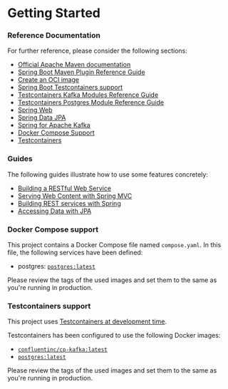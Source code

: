 # Getting Started

### Reference Documentation
For further reference, please consider the following sections:

* [Official Apache Maven documentation](https://maven.apache.org/guides/index.html)
* [Spring Boot Maven Plugin Reference Guide](https://docs.spring.io/spring-boot/docs/3.2.5/maven-plugin/reference/html/)
* [Create an OCI image](https://docs.spring.io/spring-boot/docs/3.2.5/maven-plugin/reference/html/#build-image)
* [Spring Boot Testcontainers support](https://docs.spring.io/spring-boot/docs/3.2.5/reference/html/features.html#features.testing.testcontainers)
* [Testcontainers Kafka Modules Reference Guide](https://java.testcontainers.org/modules/kafka/)
* [Testcontainers Postgres Module Reference Guide](https://java.testcontainers.org/modules/databases/postgres/)
* [Spring Web](https://docs.spring.io/spring-boot/docs/3.2.5/reference/htmlsingle/index.html#web)
* [Spring Data JPA](https://docs.spring.io/spring-boot/docs/3.2.5/reference/htmlsingle/index.html#data.sql.jpa-and-spring-data)
* [Spring for Apache Kafka](https://docs.spring.io/spring-boot/docs/3.2.5/reference/htmlsingle/index.html#messaging.kafka)
* [Docker Compose Support](https://docs.spring.io/spring-boot/docs/3.2.5/reference/htmlsingle/index.html#features.docker-compose)
* [Testcontainers](https://java.testcontainers.org/)

### Guides
The following guides illustrate how to use some features concretely:

* [Building a RESTful Web Service](https://spring.io/guides/gs/rest-service/)
* [Serving Web Content with Spring MVC](https://spring.io/guides/gs/serving-web-content/)
* [Building REST services with Spring](https://spring.io/guides/tutorials/rest/)
* [Accessing Data with JPA](https://spring.io/guides/gs/accessing-data-jpa/)

### Docker Compose support
This project contains a Docker Compose file named `compose.yaml`.
In this file, the following services have been defined:

* postgres: [`postgres:latest`](https://hub.docker.com/_/postgres)

Please review the tags of the used images and set them to the same as you're running in production.

### Testcontainers support

This project uses [Testcontainers at development time](https://docs.spring.io/spring-boot/docs/3.2.5/reference/html/features.html#features.testing.testcontainers.at-development-time).

Testcontainers has been configured to use the following Docker images:

* [`confluentinc/cp-kafka:latest`](https://hub.docker.com/r/confluentinc/cp-kafka)
* [`postgres:latest`](https://hub.docker.com/_/postgres)

Please review the tags of the used images and set them to the same as you're running in production.

